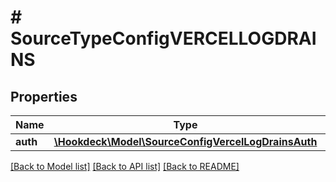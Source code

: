 # # SourceTypeConfigVERCELLOGDRAINS

## Properties

Name | Type | Description | Notes
------------ | ------------- | ------------- | -------------
**auth** | [**\Hookdeck\Model\SourceConfigVercelLogDrainsAuth**](SourceConfigVercelLogDrainsAuth.md) |  | [optional]

[[Back to Model list]](../../README.md#models) [[Back to API list]](../../README.md#endpoints) [[Back to README]](../../README.md)
